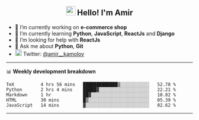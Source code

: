 <h2 align="center"><img src="https://media.giphy.com/media/hvRJCLFzcasrR4ia7z/giphy.gif" width="25px"> Hello! I'm Amir</h2>

- 🔭 I’m currently working on **e-commerce shop**
- 🌱 I’m currently learning **Python**, **JavaScript**, **ReactJs** and **Django**
- 🤔 I’m looking for help with **ReactJs**
- 💬 Ask me about **Python**, **Git**
- <img alt="Amir Kamolov | Twitter" width="18px" src="https://raw.githubusercontent.com/peterthehan/peterthehan/master/assets/twitter.svg" /> Twitter: [@amir__kamolov ](https://twitter.com/amir__kamolov)

---

📊 **Weekly development breakdown**
<!--START_SECTION:waka-->
```text
TeX          4 hrs 56 mins   █████████████▒░░░░░░░░░░░   52.78 % 
Python       2 hrs 4 mins    █████▓░░░░░░░░░░░░░░░░░░░   22.21 % 
Markdown     1 hr            ██▓░░░░░░░░░░░░░░░░░░░░░░   10.82 % 
HTML         30 mins         █▒░░░░░░░░░░░░░░░░░░░░░░░   05.39 % 
JavaScript   14 mins         ▓░░░░░░░░░░░░░░░░░░░░░░░░   02.62 % 
```
<!--END_SECTION:waka-->

---
